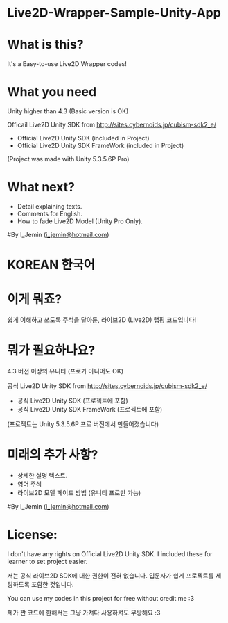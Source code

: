 # Live2D-Wrapper-Sample-Unity-App

# What is this?
It's a Easy-to-use Live2D Wrapper codes!

# What you need

Unity higher than 4.3 (Basic version is OK)

Officail Live2D Unity SDK from http://sites.cybernoids.jp/cubism-sdk2_e/

 - Official Live2D Unity SDK (included in Project)
 - Official Live2D Unity SDK FrameWork (included in Project)

(Project was made with Unity 5.3.5.6P Pro)

# What next?
- Detail explaining texts.
- Comments for English.
- How to fade Live2D Model (Unity Pro Only).

#By I_Jemin (i_jemin@hotmail.com)


# KOREAN 한국어

# 이게 뭐죠?
쉽게 이해하고 쓰도록 주석을 달아둔, 라이브2D (Live2D) 랩핑 코드입니다!

# 뭐가 필요하나요?

4.3 버전 이상의 유니티 (프로가 아니어도 OK)

공식 Live2D Unity SDK from http://sites.cybernoids.jp/cubism-sdk2_e/

 - 공식 Live2D Unity SDK (프로젝트에 포함)
 - 공식 Live2D Unity SDK FrameWork (프로젝트에 포함)

(프로젝트는 Unity 5.3.5.6P 프로 버전에서 만들어졌습니다)

# 미래의 추가 사항?
- 상세한 설명 텍스트.
- 영어 주석
- 라이브2D 모델 페이드 방법 (유니티 프로만 가능)


#By I_Jemin (i_jemin@hotmail.com)


# License:
I don't have any rights on Official Live2D Unity SDK. I included these for learner to set project easier.

저는 공식 라이브2D SDK에 대한 권한이 전혀 없습니다. 입문자가 쉽게 프로젝트를 세팅하도록 포함한 것입니다.

You can use my codes in this project for free without credit me :3

제가 짠 코드에 한해서는 그냥 가져다 사용하셔도 무방해요 :3
